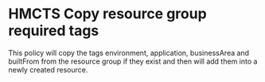 # HMCTS Copy resource group required tags

This policy will copy the tags environment, application, businessArea and builtFrom from the resource group if they exist and then will add them into a newly created resource.
